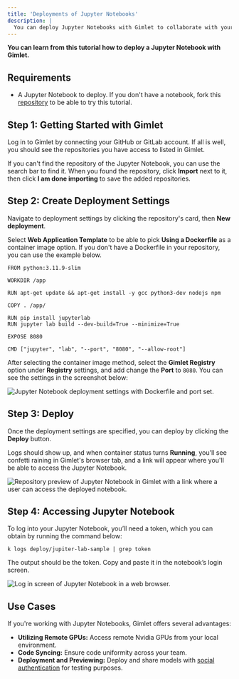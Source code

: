 ```yaml
---
title: 'Deployments of Jupyter Notebooks'
description: |
  You can deploy Jupyter Notebooks with Gimlet to collaborate with your teammates. Find out how.
---
```


**You can learn from this tutorial how to deploy a Jupyter Notebook with Gimlet.**

## Requirements

- A Jupyter Notebook to deploy. If you don't have a notebook, fork this [repository](https://github.com/gimlet-io/jupyter-notebook-sample) to be able to try this tutorial.

## Step 1: Getting Started with Gimlet

Log in to Gimlet by connecting your GitHub or GitLab account. If all is well, you should see the repositories you have access to listed in Gimlet.

If you can't find the repository of the Jupyter Notebook, you can use the search bar to find it. When you found the repository, click **Import** next to it, then click **I am done importing** to save the added repositories.

## Step 2: Create Deployment Settings

Navigate to deployment settings by clicking the repository's card, then **New deployment**.

Select **Web Application Template** to be able to pick **Using a Dockerfile** as a container image option. If you don't have a Dockerfile in your repository, you can use the example below.

```
FROM python:3.11.9-slim

WORKDIR /app

RUN apt-get update && apt-get install -y gcc python3-dev nodejs npm

COPY . /app/

RUN pip install jupyterlab
RUN jupyter lab build --dev-build=True --minimize=True

EXPOSE 8080

CMD ["jupyter", "lab", "--port", "8080", "--allow-root"]
```

After selecting the container image method, select the **Gimlet Registry** option under **Registry** settings, and add change the **Port** to `8080`. You can see the settings in the screenshot below:

![Jupyter Notebook deployment settings with Dockerfile and port set.](/docs/screenshots/jupyter-notebook-deployment/jupyter-notebook-deployment-config.png)

## Step 3: Deploy

Once the deployment settings are specified, you can deploy by clicking the **Deploy** button.

Logs should show up, and when container status turns **Running**, you'll see confetti raining in Gimlet's browser tab, and a link will appear where you'll be able to access the Jupyter Notebook.

![Repository preview of Jupyter Notebook in Gimlet with a link where a user can access the deployed notebook.](/docs/screenshots/jupyter-notebook-deployment/jupyter-notebook-repository-view.png)

## Step 4: Accessing Jupyter Notebook

To log into your Jupyter Notebook, you’ll need a token, which you can obtain by running the command below:

```
k logs deploy/jupiter-lab-sample | grep token
```

The output should be the token. Copy and paste it in the notebook’s login screen.

![Log in screen of Jupyter Notebook in a web browser.](/docs/screenshots/jupyter-notebook-deployment/jupyter-notebook-auth-screen.png)

## Use Cases

If you're working with Jupyter Notebooks, Gimlet offers several advantages:

- **Utilizing Remote GPUs:** Access remote Nvidia GPUs from your local environment.
- **Code Syncing:** Ensure code uniformity across your team.
- **Deployment and Previewing:** Deploy and share models with [social authentication](/docs/deployment-settings/social-authentication) for testing purposes.
